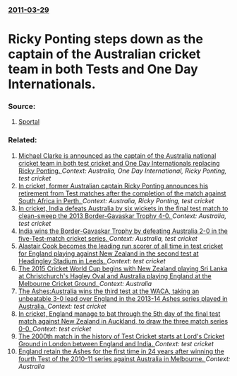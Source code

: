 ### [2011-03-29](/news/2011/03/29/index.md)

# Ricky Ponting steps down as the captain of the Australian cricket team in both Tests and One Day Internationals. 




### Source:

1. [Sportal](http://www.sportal.com.au/cricket-news-display/ponting-stands-down-116572)

### Related:

1. [Michael Clarke is announced as the captain of the Australia national cricket team in both test cricket and One Day Internationals replacing Ricky Ponting. ](/news/2011/03/30/michael-clarke-is-announced-as-the-captain-of-the-australia-national-cricket-team-in-both-test-cricket-and-one-day-internationals-replacing.md) _Context: Australia, One Day International, Ricky Ponting, test cricket_
2. [In cricket, former Australian captain Ricky Ponting announces his retirement from Test matches after the completion of the match against South Africa in Perth. ](/news/2012/11/29/in-cricket-former-australian-captain-ricky-ponting-announces-his-retirement-from-test-matches-after-the-completion-of-the-match-against-sou.md) _Context: Australia, Ricky Ponting, test cricket_
3. [In cricket, India defeats Australia by six wickets in the final test match to clean-sweep the 2013 Border-Gavaskar Trophy 4-0. ](/news/2013/03/24/in-cricket-india-defeats-australia-by-six-wickets-in-the-final-test-match-to-clean-sweep-the-2013-borderagavaskar-trophy-4a0.md) _Context: Australia, test cricket_
4. [ India wins the Border-Gavaskar Trophy by defeating Australia 2-0 in the five-Test-match cricket series. ](/news/2008/11/10/india-wins-the-border-gavaskar-trophy-by-defeating-australia-2-0-in-the-five-test-match-cricket-series.md) _Context: Australia, test cricket_
5. [Alastair Cook becomes the leading run scorer of all time in test cricket for England playing against New Zealand in the second test at Headingley Stadium in Leeds. ](/news/2015/05/30/alastair-cook-becomes-the-leading-run-scorer-of-all-time-in-test-cricket-for-england-playing-against-new-zealand-in-the-second-test-at-headi.md) _Context: test cricket_
6. [ The 2015 Cricket World Cup begins with New Zealand playing Sri Lanka at Christchurch's Hagley Oval and Australia playing England at the Melbourne Cricket Ground. ](/news/2015/02/14/the-2015-cricket-world-cup-begins-with-new-zealand-playing-sri-lanka-at-christchurch-s-hagley-oval-and-australia-playing-england-at-the-mel.md) _Context: Australia_
7. [The Ashes:Australia wins the third test at the WACA, taking an unbeatable 3-0 lead over England in the 2013-14 Ashes series played in Australia. ](/news/2013/12/17/the-ashes-paustralia-wins-the-third-test-at-the-waca-taking-an-unbeatable-3-0-lead-over-england-in-the-2013a14-ashes-series-played-in-aus.md) _Context: test cricket_
8. [In cricket, England manage to bat through the 5th day of the final test match against New Zealand in Auckland, to draw the three match series 0-0. ](/news/2013/03/26/in-cricket-england-manage-to-bat-through-the-5th-day-of-the-final-test-match-against-new-zealand-in-auckland-to-draw-the-three-match-serie.md) _Context: test cricket_
9. [The 2000th match in the history of Test Cricket starts at Lord's Cricket Ground in London between England and India. ](/news/2011/07/21/the-2000th-match-in-the-history-of-test-cricket-starts-at-lord-s-cricket-ground-in-london-between-england-and-india.md) _Context: test cricket_
10. [England retain the Ashes for the first time in 24 years after winning the fourth Test of the 2010-11 series against Australia in Melbourne. ](/news/2010/12/29/england-retain-the-ashes-for-the-first-time-in-24-years-after-winning-the-fourth-test-of-the-2010a11-series-against-australia-in-melbourne.md) _Context: Australia_
